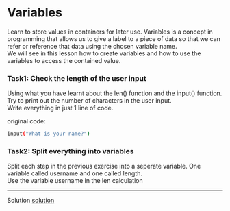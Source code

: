 # Variables
Learn to store values in containers for later use. Variables is a concept in programming that allows us to give a label to a piece of data so that we can refer or reference that data using the chosen variable name. <br>
We will see in this lesson how to create variables and how to use the variables to access the contained value. <br> 

### Task1: Check the length of the user input <br>
Using what you have learnt about the len() function and the input() function. Try to print out the number of characters in the user input. <br>
Write everything in just 1 line of code. <br>

original code:
```bash
input("What is your name?")
```

### Task2: Split everything into variables <br>
Split each step in the previous exercise into a seperate variable. One variable called username and one called length. <br>
Use the variable username in the len calculation

___
Solution
[solution](https://github.com/AhBestt/my-python-journey/blob/main/solution/day-001-variable.py)
